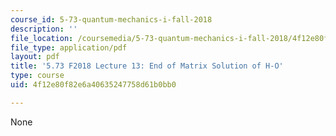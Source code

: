 ```yaml
---
course_id: 5-73-quantum-mechanics-i-fall-2018
description: ''
file_location: /coursemedia/5-73-quantum-mechanics-i-fall-2018/4f12e80f82e6a40635247758d61b0bb0_MIT5_73F18_Lec13.pdf
file_type: application/pdf
layout: pdf
title: '5.73 F2018 Lecture 13: End of Matrix Solution of H-O'
type: course
uid: 4f12e80f82e6a40635247758d61b0bb0

---
```

None